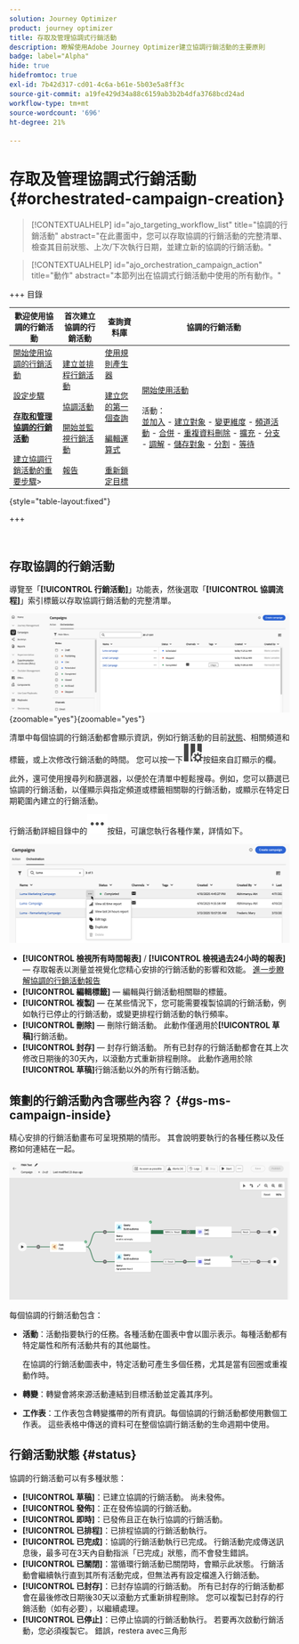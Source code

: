 ```yaml
---
solution: Journey Optimizer
product: journey optimizer
title: 存取及管理協調式行銷活動
description: 瞭解使用Adobe Journey Optimizer建立協調行銷活動的主要原則
badge: label="Alpha"
hide: true
hidefromtoc: true
exl-id: 7b42d317-cd01-4c6a-b61e-5b03e5a8ff3c
source-git-commit: a19fe429d34a88c6159ab3b2b4dfa3768bcd24ad
workflow-type: tm+mt
source-wordcount: '696'
ht-degree: 21%

---
```


# 存取及管理協調式行銷活動 {#orchestrated-campaign-creation}

>[!CONTEXTUALHELP]
>id="ajo_targeting_workflow_list"
>title="協調的行銷活動"
>abstract="在此畫面中，您可以存取協調的行銷活動的完整清單、檢查其目前狀態、上次/下次執行日期，並建立新的協調的行銷活動。"

>[!CONTEXTUALHELP]
>id="ajo_orchestration_campaign_action"
>title="動作"
>abstract="本節列出在協調式行銷活動中使用的所有動作。"

+++ 目錄

| 歡迎使用協調的行銷活動 | 首次建立協調的行銷活動 | 查詢資料庫 | 協調的行銷活動 |
|---|---|---|---|
| [開始使用協調的行銷活動](gs-orchestrated-campaigns.md)<br/><br/>[設定步驟](configuration-steps.md)<br/><br/><b>[存取和管理協調的行銷活動](access-manage-orchestrated-campaign.md)</b><br/><br/>[建立協調行銷活動的重要步驟](gs-campaign-creation.md)> | [建立並排程行銷活動](create-orchestrated-campaign.md)<br/><br/>[協調活動](orchestrate-activities.md)<br/><br/>[開始並監視行銷活動](start-monitor-campaigns.md)<br/><br/>[報告](reporting-campaigns.md) | [使用規則產生器](orchestrated-rule-builder.md)<br/><br/>[建立您的第一個查詢](build-query.md)<br/><br/>[編輯運算式](edit-expressions.md)<br/><br/>[重新鎖定目標](retarget.md) | [開始使用活動](activities/about-activities.md)<br/><br/>活動：<br/>[並加入](activities/and-join.md) - [建立對象](activities/build-audience.md) - [變更維度](activities/change-dimension.md) - [頻道活動](activities/channels.md) - [合併](activities/combine.md) - [重複資料刪除](activities/deduplication.md) - [擴充](activities/enrichment.md) - [分支](activities/fork.md) - [調解](activities/reconciliation.md) - [儲存對象](activities/save-audience.md) - [分割](activities/split.md) - [等待](activities/wait.md) |

{style="table-layout:fixed"}

+++

<br/>

## 存取協調的行銷活動

導覽至「**[!UICONTROL 行銷活動]**」功能表，然後選取「**[!UICONTROL 協調流程]**」索引標籤以存取協調行銷活動的完整清單。

![影像顯示協調的行銷活動詳細目錄](assets/inventory.png){zoomable="yes"}{zoomable="yes"}

清單中每個協調的行銷活動都會顯示資訊，例如行銷活動的目前[狀態](#status)、相關頻道和標籤，或上次修改行銷活動的時間。 您可以按一下![設定配置按鈕](assets/do-not-localize/inventory-configure-layout.svg)按鈕來自訂顯示的欄。

此外，還可使用搜尋列和篩選器，以便於在清單中輕鬆搜尋。例如，您可以篩選已協調的行銷活動，以僅顯示與指定頻道或標籤相關聯的行銷活動，或顯示在特定日期範圍內建立的行銷活動。

行銷活動詳細目錄中的![影像顯示「更多動作」按鈕](assets/do-not-localize/rule-builder-icon-more.svg)按鈕，可讓您執行各種作業，詳情如下。

![影像行銷活動詳細目錄](assets/inventory-actions.png)

* **[!UICONTROL 檢視所有時間報表]** / **[!UICONTROL 檢視過去24小時的報表]** — 存取報表以測量並視覺化您精心安排的行銷活動的影響和效能。 [進一步瞭解協調的行銷活動報告](../orchestrated/reporting-campaigns.md)
* **[!UICONTROL 編輯標籤]** — 編輯與行銷活動相關聯的標籤。
* **[!UICONTROL 複製]** — 在某些情況下，您可能需要複製協調的行銷活動，例如執行已停止的行銷活動，或變更排程行銷活動的執行頻率。
* **[!UICONTROL 刪除]** — 刪除行銷活動。 此動作僅適用於&#x200B;**[!UICONTROL 草稿]**&#x200B;行銷活動。
* **[!UICONTROL 封存]** — 封存行銷活動。 所有已封存的行銷活動都會在其上次修改日期後的30天內，以滾動方式重新排程刪除。 此動作適用於除&#x200B;**[!UICONTROL 草稿]**&#x200B;行銷活動以外的所有行銷活動。

## 策劃的行銷活動內含哪些內容？ {#gs-ms-campaign-inside}

精心安排的行銷活動畫布可呈現預期的情形。 其會說明要執行的各種任務以及任務如何連結在一起。

![影像顯示協調的行銷活動畫布](assets/canvas-example.png)

每個協調的行銷活動包含：

* **活動**：活動指要執行的任務。各種活動在圖表中會以圖示表示。每種活動都有特定屬性和所有活動共有的其他屬性。

  在協調的行銷活動圖表中，特定活動可產生多個任務，尤其是當有回圈或重複動作時。

* **轉變**：轉變會將來源活動連結到目標活動並定義其序列。

* **工作表**：工作表包含轉變攜帶的所有資訊。每個協調的行銷活動都使用數個工作表。 這些表格中傳送的資料可在整個協調行銷活動的生命週期中使用。

## 行銷活動狀態 {#status}

協調的行銷活動可以有多種狀態：

* **[!UICONTROL 草稿]**：已建立協調的行銷活動。 尚未發佈。
* **[!UICONTROL 發佈]**：正在發佈協調的行銷活動。
* **[!UICONTROL 即時]**：已發佈且正在執行協調的行銷活動。
* **[!UICONTROL 已排程]**：已排程協調的行銷活動執行。
* **[!UICONTROL 已完成]**：協調的行銷活動執行已完成。 行銷活動完成傳送訊息後，最多可在3天內自動指派「已完成」狀態，而不會發生錯誤。
* **[!UICONTROL 已關閉]**：當循環行銷活動已關閉時，會顯示此狀態。 行銷活動會繼續執行直到其所有活動完成，但無法再有設定檔進入行銷活動。
* **[!UICONTROL 已封存]**：已封存協調的行銷活動。 所有已封存的行銷活動都會在最後修改日期後30天以滾動方式重新排程刪除。 您可以複製已封存的行銷活動（如有必要），以繼續處理。
* **[!UICONTROL 已停止]**：已停止協調的行銷活動執行。 若要再次啟動行銷活動，您必須複製它。 錯誤，restera avec三角形
